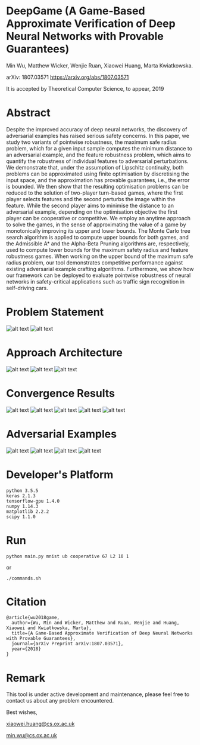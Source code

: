 # DeepGame (A Game-Based Approximate Verification of Deep Neural Networks with Provable Guarantees)

Min Wu, Matthew Wicker, Wenjie Ruan, Xiaowei Huang, Marta Kwiatkowska.

arXiv: 1807.03571
https://arxiv.org/abs/1807.03571

It is accepted by Theoretical Computer Science, to appear, 2019


# Abstract
Despite the improved accuracy of deep neural networks, the discovery of adversarial examples has raised serious safety concerns. In this paper, we study two variants of pointwise robustness, the maximum safe radius problem, which for a given input sample computes the minimum distance to an adversarial example, and the feature robustness problem, which aims to quantify the robustness of individual features to adversarial perturbations. We demonstrate that, under the assumption of Lipschitz continuity, both problems can be approximated using finite optimisation by discretising the input space, and the approximation has provable guarantees, i.e., the error is bounded. We then show that the resulting optimisation problems can be reduced to the solution of two-player turn-based games, where the first player selects features and the second perturbs the image within the feature. While the second player aims to minimise the distance to an adversarial example, depending on the optimisation objective the first player can be cooperative or competitive. We employ an anytime approach to solve the games, in the sense of approximating the value of a game by monotonically improving its upper and lower bounds. The Monte Carlo tree search algorithm is applied to compute upper bounds for both games, and the Admissible A* and the Alpha-Beta Pruning algorithms are, respectively, used to compute lower bounds for the maximum safety radius and feature robustness games. When working on the upper bound of the maximum safe radius problem, our tool demonstrates competitive performance against existing adversarial example crafting algorithms. Furthermore, we show how our framework can be deployed to evaluate pointwise robustness of neural networks in safety-critical applications such as traffic sign recognition in self-driving cars.

# Problem Statement
![alt text](figures/MSR.png)
![alt text](figures/FR.png)

# Approach Architecture
![alt text](figures/Architecture.png)
![alt text](figures/Lipschitz.png)
![alt text](figures/Game.png)

# Convergence Results
![alt text](figures/Cooperative_MNIST.png)
![alt text](figures/Cooperative_GTSRB.png)
![alt text](figures/Feature.png)
![alt text](figures/Competitive_CIFAR10.png)
![alt text](figures/Competitive_GTSRB.png)

# Adversarial Examples
![alt text](figures/Adversary.png)
![alt text](figures/Adv_MNIST.png)
![alt text](figures/Adv_CIFAR10.png)
![alt text](figures/Adv_GTSRB.png)

# Developer's Platform
```
python 3.5.5
keras 2.1.3
tensorflow-gpu 1.4.0
numpy 1.14.3
matplotlib 2.2.2
scipy 1.1.0
```

# Run
```
python main.py mnist ub cooperative 67 L2 10 1
```
or
```
./commands.sh
```

# Citation
```
@article{wu2018game,
  author={Wu, Min and Wicker, Matthew and Ruan, Wenjie and Huang, Xiaowei and Kwiatkowska, Marta},
  title={A Game-Based Approximate Verification of Deep Neural Networks with Provable Guarantees},
  journal={arXiv Preprint arXiv:1807.03571},
  year={2018}
}
```

# Remark
This tool is under active development and maintenance, please feel free to contact us about any problem encountered.

Best wishes,

xiaowei.huang@cs.ox.ac.uk

min.wu@cs.ox.ac.uk
